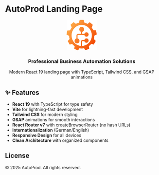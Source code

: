 # AutoProd Landing Page

<div align="center">
  <img src="src/assets/AutoProdLogo.svg" alt="AutoProd Logo" width="100" height="100">
  
  <h3>Professional Business Automation Solutions</h3>
  <p>Modern React 19 landing page with TypeScript, Tailwind CSS, and GSAP animations</p>
</div>

## ✨ Features

- **React 19** with TypeScript for type safety
- **Vite** for lightning-fast development
- **Tailwind CSS** for modern styling
- **GSAP** animations for smooth interactions
- **React Router v7** with createBrowserRouter (no hash URLs)
- **Internationalization** (German/English)
- **Responsive Design** for all devices
- **Clean Architecture** with organized components

## License

© 2025 AutoProd. All rights reserved.
